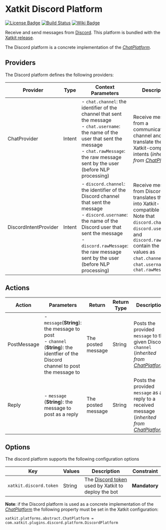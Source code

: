 Xatkit Discord Platform
=====

[![License Badge](https://img.shields.io/badge/license-EPL%202.0-brightgreen.svg)](https://opensource.org/licenses/EPL-2.0)
[![Build Status](https://travis-ci.com/xatkit-bot-platform/xatkit-discord-platform.svg?branch=master)](https://travis-ci.com/xatkit-bot-platform/xatkit-discord-platform)
[![Wiki Badge](https://img.shields.io/badge/doc-wiki-blue)](https://github.com/xatkit-bot-platform/xatkit-releases/wiki/Xatkit-Discord-Platform)

Receive and send messages from [Discord](https://discordapp.com). This platform is bundled with the [Xatkit release](https://github.com/xatkit-bot-platform/xatkit-releases/releases).

The Discord platform is a concrete implementation of the [*ChatPlatform*](https://github.com/xatkit-bot-platform/xatkit-chat-platform).

## Providers

The Discord platform defines the following providers:

| Provider                   | Type  | Context Parameters | Description                                                  |
| -------------------------- | ----- | ------------------ | ------------------------------------------------------------ |
| ChatProvider | Intent | - `chat.channel`: the identifier of the channel that sent the message<br/> - `chat.username`: the name of the user that sent the message<br/> - `chat.rawMessage`: the raw message sent by the user (before NLP processing) | Receive messages from a communication channel and translate them into Xatkit-compatible intents (*inherited from [ChatPlatform](https://github.com/xatkit-bot-platform/xatkit-chat-platform)*) |
| DiscordIntentProvider | Intent | - `discord.channel`: the identifier of the Discord channel that sent the message<br/> - `discord.username`: the name of the Discord user that sent the message<br/> - `discord.rawMessage`: the raw message sent by the user (before NLP processing)<br/> | Receive messages from Discord and translates them into Xatkit-compatible intents. Note that `discord.channel`, `discord.username`, and `discord.rawMessage` contain the same values as `chat.channel`, `chat.username`, and `chat.rawMessage` |

## Actions

| Action | Parameters                                                   | Return                         | Return Type | Description                                                 |
| ------ | ------------------------------------------------------------ | ------------------------------ | ----------- | ----------------------------------------------------------- |
| PostMessage | - `message`(**String**): the message to post<br/> - `channel` (**String**): the identfier of the Discord channel to post the message to | The posted message | String | Posts the provided `message` to the given Discord `channel` (*inherited from [ChatPlatform](https://github.com/xatkit-bot-platform/xatkit-chat-platform)*) |
| Reply | - `message` (**String**): the message to post as a reply | The posted message | String | Posts the provided `message` as a reply to a received message (*inherited from [ChatPlatform](https://github.com/xatkit-bot-platform/xatkit-chat-platform)*) |


## Options

The discord platform supports the following configuration options

| Key                  | Values | Description                                                  | Constraint    |
| -------------------- | ------ | ------------------------------------------------------------ | ------------- |
| `xatkit.discord.token` | String | The [Discord token](https://discordapp.com/developers/docs/intro) used by Xatkit to deploy the bot | **Mandatory** |

**Note**: if the Discord platform is used as a concrete implementation of the [*ChatPlatform*](https://github.com/xatkit-bot-platform/xatkit-chat-platform) the following property must be set in the Xatkit configuration:

```properties
xatkit.platforms.abstract.ChatPlatform = com.xatkit.plugins.discord.platform.DiscordPlatform
```

